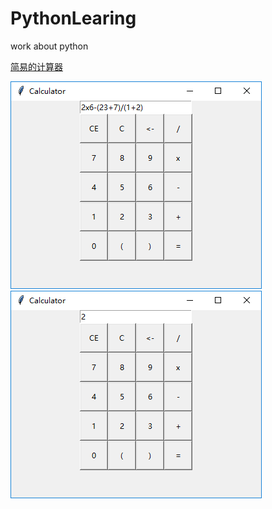 # PythonLearing
work about python

[简易的计算器](./Calculator/calculate.py)

![界面](/Calculator/layout.jpg) ![结果](/Calculator/result.jpg)
